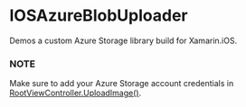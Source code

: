 IOSAzureBlobUploader
====================

Demos a custom Azure Storage library build for Xamarin.iOS.

### NOTE

Make sure to add your Azure Storage account credentials in [RootViewController.UploadImage()](https://github.com/zgramana/IOSAzureBlobUploader/blob/master/AzureBlobUploader/RootViewController.cs#L53).
